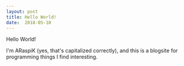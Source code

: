 ```yaml
---
layout: post
title: Hello World!
date:  2018-05-10
---
```


Hello World!

I'm ARaspiK (yes, that's capitalized correctly), and this is a blogsite for programming
things I find interesting.
